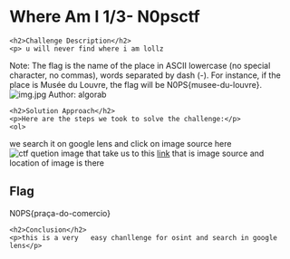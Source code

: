 <title>Where Am I 1/3- N0psctf</title>

<!DOCTYPE html>
<html>

<body>
    <h1>Where Am I 1/3- N0psctf</h1>

    <h2>Challenge Description</h2>
    <p> u will never find where i am lollz

Note: The flag is the name of the place in ASCII lowercase (no special character, no commas), words separated by dash (-). For instance, if the place is Musée du Louvre, the flag will be N0PS{musee-du-louvre}.
 <img src=" https://cybersecctf.github.io/blog/2024/nopsctf/whreiiam/img.jpg" alt="img.jpg" class="inline"/>
Author: algorab
 
</p>
 
    <h2>Solution Approach</h2>
    <p>Here are the steps we took to solve the challenge:</p>
    <ol>
we search it on google lens and click on image source here
 <img src=" https://cybersecctf.github.io/blog/2024/nopsctf/whreiiam/imagesource.png" alt="ctf quetion image" class="inline"/>
   that take us to this   <a href="https://www.behance.net/search/projects/pra%C3%A7a%20do%20com%C3%A9rcio">link</a> 
 that is image source and location of   image    is there
    </ol>
<br>
    <h2>Flag</h2>
    <p class="flag">N0PS{praça-do-comercio}
</p>

    <h2>Conclusion</h2>
    <p>this is a very   easy chanllenge for osint and search in google lens</p>
</body>
</html>




